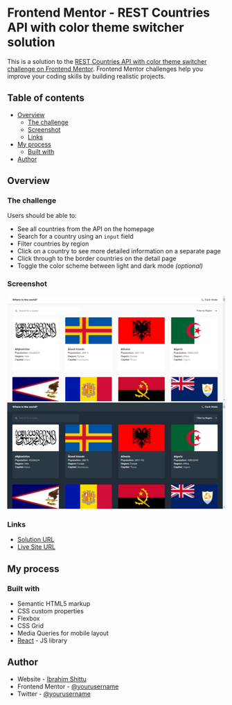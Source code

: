 # Frontend Mentor - REST Countries API with color theme switcher solution

This is a solution to the [REST Countries API with color theme switcher challenge on Frontend Mentor](https://www.frontendmentor.io/challenges/rest-countries-api-with-color-theme-switcher-5cacc469fec04111f7b848ca). Frontend Mentor challenges help you improve your coding skills by building realistic projects.

## Table of contents

- [Overview](#overview)
  - [The challenge](#the-challenge)
  - [Screenshot](#screenshot)
  - [Links](#links)
- [My process](#my-process)
  - [Built with](#built-with)
- [Author](#author)

## Overview

### The challenge

Users should be able to:

- See all countries from the API on the homepage
- Search for a country using an `input` field
- Filter countries by region
- Click on a country to see more detailed information on a separate page
- Click through to the border countries on the detail page
- Toggle the color scheme between light and dark mode _(optional)_

### Screenshot

![Light mode](./public/screenshot/lightshot.png)
![dark Mode](./public/screenshot/darkshot.png)

### Links

- [Solution URL](https://github.com/Dbest2018/around-the-world)
- [Live Site URL](https://around-the-world-v1.netlify.app)

## My process

### Built with

- Semantic HTML5 markup
- CSS custom properties
- Flexbox
- CSS Grid
- Media Queries for mobile layout
- [React](https://reactjs.org/) - JS library

## Author

- Website - [Ibrahim Shittu](https://iam-ibrahim.netlify.app/)
- Frontend Mentor - [@yourusername](https://www.frontendmentor.io/profile/Dbest2018)
- Twitter - [@yourusername](https://www.twitter.com/iamDbest20)
